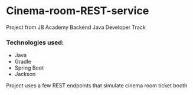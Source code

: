 # Cinema-room-REST-service
Project from JB Academy Backend Java Developer Track

### Technologies used:
- Java
- Gradle
- Spring Boot
- Jackson

Project uses a few REST endpoints that simulate cinema room ticket booth
